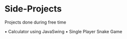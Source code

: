 # Side-Projects
Projects done during free time

  • Calculator using JavaSwing
  • Single Player Snake Game
